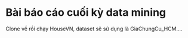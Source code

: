 # Bài báo cáo cuối kỳ data mining
Clone về rồi chạy HouseVN, dataset sẽ sử dụng là GiaChungCu_HCM....
